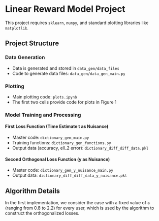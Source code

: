 # Linear Reward Model Project

This project requires `sklearn`, `numpy`, and standard plotting libraries like `matplotlib`.

## Project Structure

### Data Generation
- Data is generated and stored in `data_gen/data_files`
- Code to generate data files: `data_gen/data_gen_main.py`

### Plotting
- Main plotting code: `plots.ipynb`
- The first two cells provide code for plots in Figure 1

### Model Training and Processing

#### First Loss Function (Time Estimate t as Nuisance)
- Master code: `dictionary_gen_main.py`
- Training functions: `dictionary_gen_functions.py`
- Output data (accuracy, ell_2 error): `dictionary_diff_diff_data.pkl`

#### Second Orthogonal Loss Function (y as Nuisance)
- Master code: `dictionary_gen_y_nuisance_main.py`
- Output data: `dictionary_diff_diff_data_y_nuisance.pkl`

## Algorithm Details

In the first implementation, we consider the case with a fixed value of `a` (ranging from 0.8 to 2.2) for every user, which is used by the algorithm to construct the orthogonalized losses.